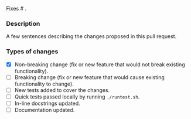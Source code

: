 Fixes # .

### Description

A few sentences describing the changes proposed in this pull request.

### Types of changes
<!--- Put an `x` in all the boxes that apply, and remove the not applicable items -->
- [x] Non-breaking change (fix or new feature that would not break existing functionality).
- [ ] Breaking change (fix or new feature that would cause existing functionality to change).
- [ ] New tests added to cover the changes.
- [ ] Quick tests passed locally by running `./runtest.sh`.
- [ ] In-line docstrings updated.
- [ ] Documentation updated.
